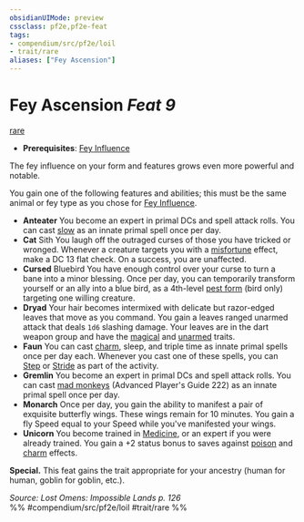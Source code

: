 ```yaml
---
obsidianUIMode: preview
cssclass: pf2e,pf2e-feat
tags:
- compendium/src/pf2e/loil
- trait/rare
aliases: ["Fey Ascension"]
---
```

# Fey Ascension  *Feat 9*  
[rare](rules/traits/rare.md)  

- **Prerequisites**: [Fey Influence](compendium/feats/fey-influence-loil.md)

The fey influence on your form and features grows even more powerful and notable.

You gain one of the following features and abilities; this must be the same animal or fey type as you chose for [Fey Influence](compendium/feats/fey-influence-loil.md).

- **Anteater** You become an expert in primal DCs and spell attack rolls. You can cast [slow](compendium/spells/slow.md) as an innate primal spell once per day.
- **Cat** Sith You laugh off the outraged curses of those you have tricked or wronged. Whenever a creature targets you with a [misfortune](rules/traits/misfortune.md) effect, make a DC 13 flat check. On a success, you are unaffected.
- **Cursed** Bluebird You have enough control over your curse to turn a bane into a minor blessing. Once per day, you can temporarily transform yourself or an ally into a blue bird, as a 4th-level [pest form](compendium/spells/pest-form.md) (bird only) targeting one willing creature.
- **Dryad** Your hair becomes intermixed with delicate but razor-edged leaves that move as you command. You gain a leaves ranged unarmed attack that deals `1d6` slashing damage. Your leaves are in the dart weapon group and have the [magical](rules/traits/magical.md) and [unarmed](rules/traits/unarmed.md) traits.
- **Faun** You can cast [charm](compendium/spells/charm.md), sleep, and triple time as innate primal spells once per day each. Whenever you cast one of these spells, you can [Step](rules/actions/step.md) or [Stride](rules/actions/stride.md) as part of the activity.
- **Gremlin** You become an expert in primal DCs and spell attack rolls. You can cast [mad monkeys](compendium/spells/mad-monkeys-apg.md) (Advanced Player's Guide 222) as an innate primal spell once per day.
- **Monarch** Once per day, you gain the ability to manifest a pair of exquisite butterfly wings. These wings remain for 10 minutes. You gain a fly Speed equal to your Speed while you've manifested your wings.
- **Unicorn** You become trained in [Medicine](compendium/skills.md#Medicine), or an expert if you were already trained. You gain a +2 status bonus to saves against [poison](rules/traits/poison.md) and [charm](rules/traits/charm-b1.md) effects.

**Special.** This feat gains the trait appropriate for your ancestry (human for human, goblin for goblin, etc.).

*Source: Lost Omens: Impossible Lands p. 126*  
%% #compendium/src/pf2e/loil #trait/rare %%